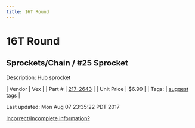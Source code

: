 ```yaml
---
title: 16T Round
---
```


# 16T Round
## Sprockets/Chain / #25 Sprocket
Description: 	Hub sprocket 

| Vendor | Vex | 
| Part # | [217-2643](http://www.vexrobotics.com/vexpro/motion/sprockets-and-chain/25-sprockets.html) | 
| Unit Price | $6.99 | 
| Tags: | [suggest tags](https://docs.google.com/forms/d/e/1FAIpQLSeWyY8v3RgOty-MyWmh9U0iivNYN_molChYyS-0U-o-kOAv_g/viewform) | 

Last updated: Mon Aug 07 23:35:22 PDT 2017

 [Incorrect/Incomplete information?](https://docs.google.com/forms/d/e/1FAIpQLSeWyY8v3RgOty-MyWmh9U0iivNYN_molChYyS-0U-o-kOAv_g/viewform)